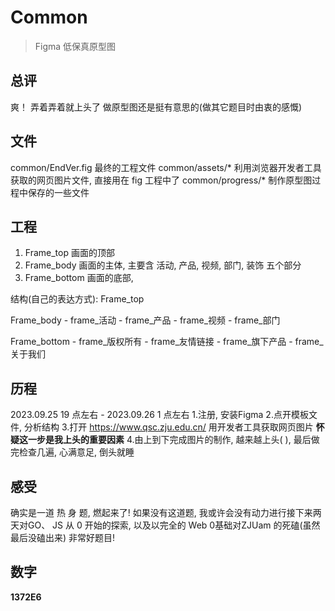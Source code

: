 # Common

> Figma 低保真原型图

## 总评
爽！
弄着弄着就上头了
做原型图还是挺有意思的(做其它题目时由衷的感慨)

## 文件
common/EndVer.fig  最终的工程文件
common/assets/*    利用浏览器开发者工具获取的网页图片文件, 直接用在 fig 工程中了
common/progress/*  制作原型图过程中保存的一些文件

## 工程
1. Frame_top       画面的顶部
2. Frame_body      画面的主体, 主要含 活动, 产品, 视频, 部门, 装饰 五个部分
3. Frame_bottom    画面的底部,

结构(自己的表达方式):
Frame_top

Frame_body
    - frame_活动
    - frame_产品
    - frame_视频
    - frame_部门

Frame_bottom
    - frame_版权所有
    - frame_友情链接
    - frame_旗下产品
    - frame_关于我们

## 历程
2023.09.25 19 点左右 - 2023.09.26 1 点左右
1.注册, 安装Figma
2.点开模板文件, 分析结构
3.打开 https://www.qsc.zju.edu.cn/ 用开发者工具获取网页图片
  **怀疑这一步是我上头的重要因素**
4.由上到下完成图片的制作, 越来越上头( ), 最后做完检查几遍, 心满意足, 倒头就睡

## 感受
确实是一道 热 身 题, 燃起来了!
如果没有这道题, 我或许会没有动力进行接下来两天对GO、 JS 从 0 开始的探索, 以及以完全的 Web 0基础对ZJUam 的死磕(虽然最后没磕出来)
非常好题目!

## 数字
**1372E6**